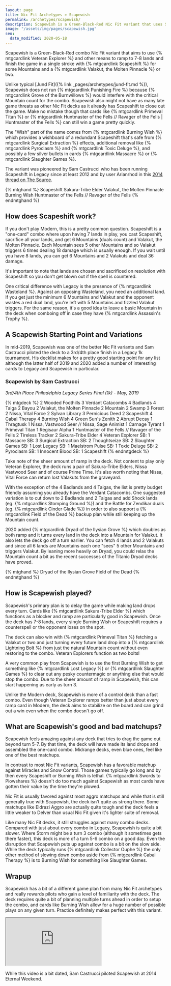 ```yaml
---
layout: page
title: Nic Fit Archetypes » Scapewish
permalink: /archetypes/scapewish/
description: Scapewish is a Green-Black-Red Nic Fit variant that uses Scapeshift for a combo kill. Read more about how the deck works, get deck lists, and learn to play this Nic Fit archetype.
image: "/assets/img/pages/scapewish.jpg"
seo:
  date_modified: 2020-05-18
---
```


Scapewish is a Green-Black-Red combo Nic Fit variant that aims to use {% mtgcardlink Veteran Explorer %}
and other means to ramp to 7-8 lands and finish the game in a single stroke with {% mtgcardlink Scapeshift %}
for some Mountains and a {% mtgcardlink Valakut, the Molten Pinnacle %} or two.

Unlike typical [Jund Fit]({% link _pages/archetypes/jund-fit.md %}), Scapewish does not run {% mtgcardlink Punishing Fire %}
because {% mtgcardlink Grove of the Burnwillows %} would interfere with the critical Mountain count for the combo.
Scapewish also might not have as many late game threats as other Nic Fit decks as it already has Scapeshift to close out the game.
Make no mistake though that cards like {% mtgcardlink Primeval Titan %}
or {% mtgcardlink Huntmaster of the Fells // Ravager of the Fells | Huntmaster of the Fells %}
can still win a game pretty quickly.

The "Wish" part of the name comes from {% mtgcardlink Burning Wish %}
which provides a wishboard of a redundant Scapeshift that's safe from {% mtgcardlink Surgical Extraction %} effects,
additional removal like {% mtgcardlink Pyroclasm %} and {% mtgcardlink Toxic Deluge %},
and possibly a few silver bullets in cards {% mtgcardlink Massacre %} or {% mtgcardlink Slaughter Games %}.

The variant was pioneered by Sam Castrucci who has been running Scapeshift in Legacy since at least 2012
and by user Arianrhod in this [2014 thread on The Source](http://www.mtgthesource.com/forums/showthread.php?28548-Primer-Deck-Nic-Fit).

{% mtghand %}
Scapeshift
Sakura-Tribe Elder
Valakut, the Molten Pinnacle
Burning Wish
Huntmaster of the Fells // Ravager of the Fells
{% endmtghand %}


## How does Scapeshift work?

If you don't play Modern, this is a pretty common question.
Scapeshift is a "one-card" combo where upon having 7 lands in play, you cast Scapeshift, sacrifice all your lands,
and get 6 Mountains (duals count) and Valakut, the Molten Pinnacle.
Each Mountain sees 5 other Mountains and so Valakut triggers 6 times dealing 18 damage which is usually enough.
If you wait until you have 8 lands, you can get 6 Mountains and 2 Valakuts and deal 36 damage.

It's important to note that lands are chosen and sacrificed on resolution with Scapeshift
so you don't get blown out if the spell is countered.

One critical difference with Legacy is the presence of {% mtgcardlink Wasteland %}.
Against an opposing Wasteland, you need an additional land.
If you get just the minimum 6 Mountains and Valakut and the opponent wastes a red dual land,
you're left with 5 Mountains and fizzled Valakut triggers.
For the same reason, it's a good idea to leave a basic Mountain in the deck when comboing off
in case they have {% mtgcardlink Assassin's Trophy %}.


## A Scapewish Starting Point and Variations

In mid-2019, Scapewish was one of the better Nic Fit variants
and Sam Castrucci piloted the deck to a 3rd/4th place finish in a Legacy 1k tournament.
His decklist makes for a pretty good starting point for any list
although the latter half of 2019 and 2020 added a number of interesting cards to Legacy
and Scapewish in particular.


### Scapewish by Sam Castrucci

*3rd/4th Place Philadelphia Legacy Series Final (1k) - May, 2019*

{% mtgdeck %}
2 Wooded Foothills
3 Verdant Catacombs
4 Badlands
4 Taiga
2 Bayou
2 Valakut, the Molten Pinnacle
2 Mountain
2 Swamp
3 Forest
2 Nissa, Vital Force
2 Sylvan Library
3 Pernicious Deed
2 Scapeshift
4 Cabal Therapy
4 Burning Wish
4 Green Sun's Zenith
2 Abrupt Decay
1 Thragtusk
1 Nissa, Vastwood Seer // Nissa, Sage Animist
1 Carnage Tyrant
1 Primeval Titan
1 Regisaur Alpha
1 Huntmaster of the Fells // Ravager of the Fells
2 Tireless Tracker
2 Sakura-Tribe Elder
4 Veteran Explorer
SB: 1 Massacre
SB: 3 Surgical Extraction
SB: 2 Thoughtseize
SB: 2 Slaughter Games
SB: 1 Lost Legacy
SB: 1 Maelstrom Pulse
SB: 1 Toxic Deluge
SB: 2 Pyroclasm
SB: 1 Innocent Blood
SB: 1 Scapeshift
{% endmtgdeck %}

Take note of the sheer amount of ramp in the deck.
Not content to play only Veteran Explorer, the deck runs a pair of Sakura-Tribe Elders,
Nissa Vastwood Seer and of course Prime Time.
It's also worth noting that Nissa, Vital Force can return lost Valakuts from the graveyard.

With the exception of the 4 Badlands and 4 Taigas, the list is pretty budget friendly assuming you already have the Verdant Catacombs.
One suggested variation is to cut down to 2 Badlands and 2 Taigas and add Shock lands (eg. {% mtgcardlink Stomping Ground %})
and the Battle for Zendikar duals (eg. {% mtgcardlink Cinder Glade %})
in order to also support a {% mtgcardlink Field of the Dead %} backup plan while still keeping up the Mountain count.

2020 added {% mtgcardlink Dryad of the Ilysian Grove %} which doubles as both ramp
and it turns every land in the deck into a Mountain for Valakut.
It also lets the deck go off a turn earlier.
You can fetch 4 lands and 2 Valakuts and since all 6 lands are Mountains each one "sees" 5 other Mountains and triggers Valakut.
By leaning more heavily on Dryad, you could relax the Mountain count a bit as the recent successes of the Titanic Dryad decks have proved.

{% mtghand %}
Dryad of the Ilysian Grove
Field of the Dead
{% endmtghand %}


## How is Scapewish played?

Scapewish's primary plan is to delay the game while making land drops every turn.
Cards like {% mtgcardlink Sakura-Tribe Elder %} which functions as a blocker and ramp are particularly good in Scapewish.
Once the deck has 7-8 lands, every single Burning Wish or Scapeshift requires a counterspell or the opponent loses on the spot.

The deck can also win with {% mtgcardlink Primeval Titan %} fetching a Valakut or two
and just turning every future land drop into a {% mtgcardlink Lightning Bolt %}
from just the natural Mountain count without even restoring to the combo.
Veteran Explorers function as two bolts!

A very common play from Scapewish is to use the first Burning Wish
to get something like {% mtgcardlink Lost Legacy %} or {% mtgcardlink Slaughter Games %} to clear out any pesky countermagic
or anything else that would stop the combo.
Due to the sheer amount of ramp in Scapewish, this can start happening as early as turn 3.

Unlike the Modern deck, Scapewish is more of a control deck than a fast combo.
Even though Veteran Explorer ramps better than just about every ramp card in Modern,
the deck aims to stabilize on the board and can grind out a win even when the combo doesn't go off.


## What are Scapewish's good and bad matchups?

Scapewish feels amazing against any deck that tries to drag the game out beyond turn 5-7.
By that time, the deck will have made its land drops and assembled the one-card combo.
Midrange decks, even blue ones, feel like one of the best matchups.

In contrast to most Nic Fit variants, Scapewish has a favorable matchup against Miracles and Snow Control.
Those games typically go long and by then every Scapeshift or Burning Wish is lethal.
{% mtgcardlink Swords to Plowshares %} doesn't do too much against Scapewish
as most cards have gotten their value by the time they're plowed.

Nic Fit is usually favored against most aggro matchups and while that is still generally true with Scapewish,
the deck isn't quite as strong there. Some matchups like Eldrazi Aggro are actually quite tough
and the deck feels a little weaker to Delver than usual Nic Fit given it's lighter suite of removal.

Like many Nic Fit decks, it still struggles against many combo decks.
Compared with just about every combo in Legacy, Scapewish is quite a bit slower.
Where Storm might be a turn 3 combo (although it sometimes gets there faster),
this deck is more of a turn 5-6 combo on a good day.
Even the disruption that Scapewish puts up against combo is a bit on the slow side.
While the deck typically runs {% mtgcardlink Collector Ouphe %}
the only other method of slowing down combo aside from {% mtgcardlink Cabal Therapy %}
is to Burning Wish for something like Slaughter Games.


## Wrapup

Scapewish has a bit of a different game plan from many Nic Fit archetypes
and really rewards pilots who gain a level of familiarity with the deck.
The deck requires quite a bit of planning multiple turns ahead in order to setup the combo,
and cards like Burning Wish allow for a huge number of possible plays on any given turn.
Practice definitely makes perfect with this variant.

<div class="embed-responsive embed-responsive-16by9">
  <iframe class="embed-responsive-item" src="https://www.youtube.com/embed/kz1XWtShGMU" allow="accelerometer; autoplay; encrypted-media; gyroscope; picture-in-picture" allowfullscreen></iframe>
</div>
<p class="text-center small mt-2">While this video is a bit dated, Sam Castrucci piloted Scapewish at 2014 Eternal Weekend.</p>

